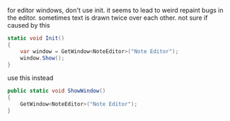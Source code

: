 for editor windows, don't use init. it seems to lead to weird repaint bugs in the editor.
sometimes text is drawn twice over each other.
not sure if caused by this 


```c#
static void Init()
{
	var window = GetWindow<NoteEditor>("Note Editor");
	window.Show();
}

```

use this instead
```c#
public static void ShowWindow()
{
    GetWindow<NoteEditor>("Note Editor");
}
```
